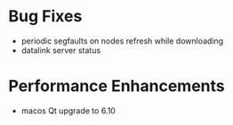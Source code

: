 # Bug Fixes
* periodic segfaults on nodes refresh while downloading
* datalink server status

# Performance Enhancements
* macos Qt upgrade to 6.10

